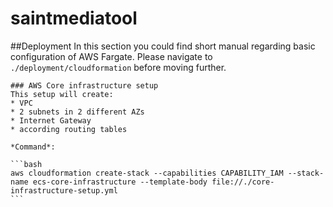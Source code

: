 # saintmediatool


##Deployment
    In this section you could find short manual regarding basic configuration of AWS Fargate. 
    Please navigate to `./deployment/cloudformation` before moving further.

    ### AWS Core infrastructure setup
    This setup will create: 
    * VPC
    * 2 subnets in 2 different AZs
    * Internet Gateway
    * according routing tables

    *Command*:  

    ```bash
    aws cloudformation create-stack --capabilities CAPABILITY_IAM --stack-name ecs-core-infrastructure --template-body file://./core-infrastructure-setup.yml
    ```